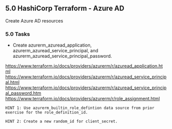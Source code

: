 ## 5.0 HashiCorp Terraform - Azure AD
Create Azure AD resources

### 5.0 Tasks
* Create azurerm_azuread_application, azurerm_azuread_service_principal, and azurerm_azuread_service_principal_password.

https://www.terraform.io/docs/providers/azurerm/r/azuread_application.html
https://www.terraform.io/docs/providers/azurerm/r/azuread_service_principal.html
https://www.terraform.io/docs/providers/azurerm/r/azuread_service_principal_password.htm
https://www.terraform.io/docs/providers/azurerm/r/role_assignment.html

`HINT 1: Use azurerm_builtin_role_defintion data source from prior exercise for the role_definition_id.`

`HINT 2: Create a new random_id for client_secret.`
